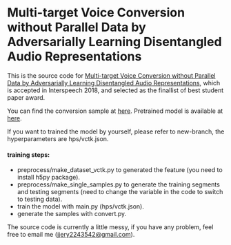 # Multi-target Voice Conversion without Parallel Data by Adversarially Learning Disentangled Audio Representations

This is the source code for [Multi-target Voice Conversion without Parallel Data by Adversarially Learning Disentangled Audio Representations](https://arxiv.org/pdf/1804.02812), which is accepted in Interspeech 2018, and selected as the finallist of best student paper award.

You can find the conversion sample at [here](https://jjery2243542.github.io/voice_conversion_demo/).
Pretrained model is available at [here](http://speech.ee.ntu.edu.tw/~jjery2243542/model.pkl).

If you want to trained the model by yourself, please refer to new-branch, the hyperparameters are hps/vctk.json.
#### training steps:
- preprocess/make\_dataset\_vctk.py to generated the feature (you need to install h5py package).
- preprocess/make\_single\_samples.py to generate the training segments and testing segments (need to change the variable in the code to switch to testing data).
- train the model with main.py (hps/vctk.json).
- generate the samples with convert.py.

The source code is currently a little messy, if you have any problem, feel free to email me (jjery2243542@gmail.com).
